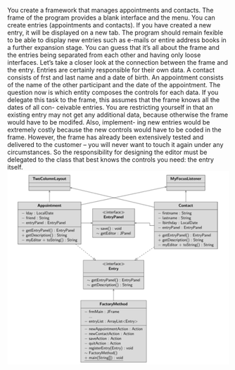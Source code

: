 You create a framework that manages appointments and contacts. 
The frame of the program provides a blank interface and the menu. You can create 
entries (appointments and contacts). If you have created a new entry, it will be displayed on 
a new tab. The program should remain fexible to be able to display new entries such as 
e-mails or entire address books in a further expansion stage. You can guess that it’s all about 
the frame and the entries being separated from each other and having only loose interfaces.
Let’s take a closer look at the connection between the frame and the entry. Entries are 
certainly responsible for their own data. A contact consists of frst and last name and a date of birth. An appointment consists of the name of the other participant and the date of the 
appointment. The question now is which entity composes the controls for each data. If you 
delegate this task to the frame, this assumes that the frame knows all the dates of all con-
ceivable entries. You are restricting yourself in that an existing entry may not get any 
additional data, because otherwise the frame would have to be modifed. Also, implement-
ing new entries would be extremely costly because the new controls would have to be 
coded in the frame. However, the frame has already been extensively tested and delivered 
to the customer – you will never want to touch it again under any circumstances. So the 
responsibility for designing the editor must be delegated to the class that best knows the 
controls you need: the entry itself.
![alt text](image.png)